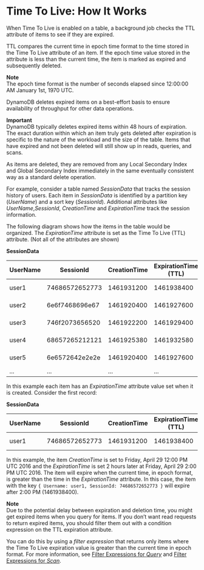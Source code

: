 # Time To Live: How It Works<a name="howitworks-ttl"></a>

When Time To Live is enabled on a table, a background job checks the TTL attribute of items to see if they are expired\. 

TTL compares the current time in epoch time format to the time stored in the Time To Live attribute of an item\. If the epoch time value stored in the attribute is less than the current time, the item is marked as expired and subsequently deleted\.

**Note**  
 The epoch time format is the number of seconds elapsed since 12:00:00 AM January 1st, 1970 UTC\. 

DynamoDB deletes expired items on a best\-effort basis to ensure availability of throughput for other data operations\.  

**Important**  
 DynamoDB typically deletes expired items within 48 hours of expiration\. The exact duration within which an item truly gets deleted after expiration is specific to the nature of the workload and the size of the table\. Items that have expired and not been deleted will still show up in reads, queries, and scans\.

As items are deleted, they are removed from any Local Secondary Index and Global Secondary Index immediately in the same eventually consistent way as a standard delete operation\.

For example, consider a table named *SessionData* that tracks the session history of users\. Each item in *SessionData* is identified by a partition key \(*UserName*\) and a sort key \(*SessionId*\)\. Additional attributes like *UserName*,*SessionId*, *CreationTime* and *ExpirationTime* track the session information\.

The following diagram shows how the items in the table would be organized\. The *ExpirationTime* attribute is set as the Time To Live \(TTL\) attribute\. \(Not all of the attributes are shown\) 


**SessionData**  

| UserName | SessionId | CreationTime | ExpirationTime \(TTL\) | SessionInfo | … | 
| --- | --- | --- | --- | --- | --- | 
| user1 | 74686572652773 | 1461931200 | 1461938400 | \{JSON Document\} | \.\.\. | 
| user2 | 6e6f7468696e67  | 1461920400 | 1461927600 | \{JSON Document\} | \.\.\. | 
| user3 | 746f2073656520 | 1461922200 | 1461929400 | \{JSON Document\} | \.\.\. | 
| user4  | 68657265212121 | 1461925380 | 1461932580 | \{JSON Document\}  | … | 
| user5 | 6e6572642e2e2e | 1461920400 | 1461927600 | \{JSON Document\} | \.\.\. | 
| \.\.\.  | \.\.\.  | \.\.\.  |  \.\.\. |  \.\.\. | … | 

In this example each item has an *ExpirationTime* attribute value set when it is created\. Consider the first record: 


**SessionData**  

| UserName | SessionId | CreationTime | ExpirationTime \(TTL\) | SessionInfo | … | 
| --- | --- | --- | --- | --- | --- | 
| user1 | 74686572652773 | 1461931200 | 1461938400 | \{JSON Document\} | \.\.\. | 

In this example, the item *CreationTime* is set to Friday, April 29 12:00 PM UTC 2016 and the *ExpirationTime* is set 2 hours later at Friday, April 29 2:00 PM UTC 2016\. The item will expire when the current time, in epoch format, is greater than the time in the *ExpirationTime* attribute\. In this case, the item with the key `{ Username: user1, SessionId: 74686572652773 }` will expire after 2:00 PM \(1461938400\)\.

**Note**  
Due to the potential delay between expiration and deletion time, you might get expired items when you query for items\. If you don’t want read requests to return expired items, you should filter them out with a condition expression on the TTL expiration attribute.

You can do this by using a *filter expression* that returns only items where the Time To Live expiration value is greater than the current time in epoch format\. For more information, see [Filter Expressions for *Query*](Query.md#Query.FilterExpression) and [Filter Expressions for *Scan*](Scan.md#Scan.FilterExpression)\. 
